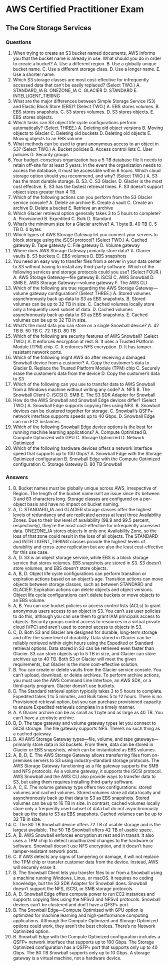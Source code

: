 # AWS Certified Practitioner Exam

## The Core Storage Services

### Questions
1. When trying to create an S3 bucket named documents, AWS informs you that the bucket
   name is already in use. What should you do in order to create a bucket?
   A. Use a different region.
   B. Use a globally unique bucket name.
   C. Use a different storage class.
   D. Use a longer name.
   E. Use a shorter name.
2. Which S3 storage classes are most cost-effective for infrequently accessed data that can’t be
   easily replaced? (Select TWO.)
   A. STANDARD_IA
   B. ONEZONE_IA
   C. GLACIER
   D. STANDARD
   E. INTELLIGENT_TIERING
3. What are the major differences between Simple Storage Service (S3) and Elastic Block Store
   (EBS)? (Select TWO.)
   A. EBS stores volumes.
   B. EBS stores snapshots.
   C. S3 stores volumes.
   D. S3 stores objects.
   E. EBS stores objects.
4. Which tasks can S3 object life cycle configurations perform automatically? (Select THREE.)
   A. Deleting old object versions
   B. Moving objects to Glacier
   C. Deleting old buckets
   D. Deleting old objects
   E. Moving objects to an EBS volume
5. What methods can be used to grant anonymous access to an object in S3? (Select TWO.)
   A. Bucket policies
   B. Access control lists
   C. User policies
   D. Security groups
6. Your budget-conscious organization has a 5 TB database file it needs to retain off-site
   for at least 5 years. In the event the organization needs to access the database, it must be
   accessible within 8 hours. Which cloud storage option should you recommend, and why?
   (Select TWO.)
   A. S3 has the most durable storage.
   B. S3.
   C. S3 Glacier.
   D. Glacier is the most cost effective.
   E. S3 has the fastest retrieval times.
   F. S3 doesn’t support object sizes greater than 4 TB.
7. Which of the following actions can you perform from the S3 Glacier service console?
   A. Delete an archive
   B. Create a vault
   C. Create an archive
   D. Delete a bucket
   E. Retrieve an archive
8. Which Glacier retrieval option generally takes 3 to 5 hours to complete?
   A. Provisioned
   B. Expedited
   C. Bulk
   D. Standard
9. What’s the minimum size for a Glacier archive?
   A. 1 byte
   B. 40 TB
   C. 5 TB
   D. 0 bytes
10. Which types of AWS Storage Gateway let you connect your servers to block storage using
    the iSCSI protocol? (Select TWO.)
    A. Cached gateway
    B. Tape gateway
    C. File gateway
    D. Volume gateway
11. Where does AWS Storage Gateway primarily store data?
    A. Glacier vaults
    B. S3 buckets
    C. EBS volumes
    D. EBS snapshots
12. You need an easy way to transfer files from a server in your data center to S3 without
    having to install any third-party software. Which of the following services and storage
    protocols could you use? (Select FOUR.)
    A. AWS Storage Gateway—file gateway
    B. iSCSI
    C. AWS Snowball
    D. SMB
    E. AWS Storage Gateway—volume gateway
    F. The AWS CLI
13. Which of the following are true regarding the AWS Storage Gateway—volume gateway
    configuration? (Select THREE.)
    A. Stored volumes asynchronously back up data to S3 as EBS snapshots.
    B. Stored volumes can be up to 32 TB in size.
    C. Cached volumes locally store only a frequently used subset of data.
    D. Cached volumes asynchronously back up data to S3 as EBS snapshots.
    E. Cached volumes can be up to 32 TB in size.
14. What’s the most data you can store on a single Snowball device?
    A. 42 TB
    B. 50 TB
    C. 72 TB
    D. 80 TB
15. Which of the following are security features of AWS Snowball? (Select TWO.)
    A. It enforces encryption at rest.
    B. It uses a Trusted Platform Module (TPM) chip.
    C. It enforces NFS encryption.
    D. It has tamper-resistant network ports.
16. Which of the following might AWS do after receiving a damaged Snowball device from a
    customer?
    A. Copy the customer’s data to Glacier
    B. Replace the Trusted Platform Module (TPM) chip
    C. Securely erase the customer’s data from the device
    D. Copy the customer’s data to S3
17. Which of the following can you use to transfer data to AWS Snowball from a Windows
    machine without writing any code?
    A. NFS
    B. The Snowball Client
    C. iSCSI
    D. SMB
    E. The S3 SDK Adapter for Snowball
18. How do the AWS Snowball and Snowball Edge devices differ? (Select TWO.)
    A. Snowball Edge supports copying files using NFS.
    B. Snowball devices can be clustered together for storage.
    C. Snowball’s QSFP+ network interface supports speeds up to 40 Gbps.
    D. Snowball Edge can run EC2 instances.
19. Which of the following Snowball Edge device options is the best for running machine
    learning applications?
    A. Compute Optimized
    B. Compute Optimized with GPU
    C. Storage Optimized
    D. Network Optimized
20. Which of the following hardware devices offers a network interface speed that supports up
    to 100 Gbps?
    A. Snowball Edge with the Storage Optimized configuration
    B. Snowball Edge with the Compute Optimized configuration
    C. Storage Gateway
    D. 80 TB Snowball

### Answers

1. B. Bucket names must be globally unique across AWS, irrespective of Region. The length
   of the bucket name isn’t an issue since it’s between 3 and 63 characters long. Storage classes
   are configured on a per-object basis and have no impact on bucket naming.
2. A, C. STANDARD_IA and GLACIER storage classes offer the highest levels of
   redundancy and are replicated across at least three Availability Zones. Due to their low
   level of availability (99.9 and 99.5 percent, respectively), they’re the most cost-effective
   for infrequently accessed data. ONEZONE_IA stores objects in only one Availability
   Zone, so the loss of that zone could result in the loss of all objects. The STANDARD and
   INTELLIGENT_TIERING classes provide the highest levels of durability and cross-zone
   replication but are also the least cost-effective for this use case.
3. A, D. S3 is an object storage service, while EBS is a block storage service that stores volumes.
   EBS snapshots are stored in S3. S3 doesn’t store volumes, and EBS doesn’t store objects.
4. A, B, D. Object life cycle configurations can perform transition or expiration actions based on
   an object’s age. Transition actions can move objects between storage classes, such as between
   STANDARD and GLACIER. Expiration actions can delete objects and object versions. Object
   life cycle configurations can’t delete buckets or move objects to an EBS volume.
5. A, B. You can use bucket policies or access control lists (ACLs) to grant anonymous users
   access to an object in S3. You can’t use user policies to do this, although you can use them
   to grant IAM principals access to objects. Security groups control access to resources in a
   virtual private cloud (VPC) and aren’t used to control access to objects in S3.
6. C, D. Both S3 and Glacier are designed for durable, long-term storage and offer the same
   level of durability. Data stored in Glacier can be reliably retrieved within eight hours using the
   Expedited or Standard retrieval options. Data stored in S3 can be retrieved even faster than
   Glacier. S3 can store objects up to 5 TB in size, and Glacier can store archives up to 40 TB. Both
   S3 or Glacier will meet the given requirements, but Glacier is the more cost-effective solution.
7. B. You can create or delete vaults from the Glacier service console. You can’t upload,
   download, or delete archives. To perform archive actions, you must use the AWS Command
   Line Interface, an AWS SDK, or a third-party program. Glacier doesn’t use buckets.
8. D. The Standard retrieval option typically takes 3 to 5 hours to complete. Expedited
   takes 1 to 5 minutes, and Bulk takes 5 to 12 hours. There is no Provisioned retrieval
   option, but you can purchase provisioned capacity to ensure Expedited retrievals
   complete in a timely manner.
9. A. A Glacier archive can be as small as 1 byte and as large as 40 TB. You can’t have a zerobyte
   archive.
10. B, D. The tape gateway and volume gateway types let you connect to iSCSI storage. The file
    gateway supports NFS. There’s no such thing as a cached gateway.
11. B. All AWS Storage Gateway types—file, volume, and tape gateways—primarily store data
    in S3 buckets. From there, data can be stored in Glacier or EBS snapshots, which can be
    instantiated as EBS volumes.
12. A, B, D, E. The AWS Storage Gateway allows transferring files from on-premises servers
    to S3 using industry-standard storage protocols. The AWS Storage Gateway functioning as
    a file gateway supports the SMB and NFS protocols. As a volume gateway, it supports the
    iSCSI protocol. AWS Snowball and the AWS CLI also provide ways to transfer data to S3,
    but using them requires installing third-party software.
13. A, C, E. The volume gateway type offers two configurations: stored volumes and cached
    volumes. Stored volumes store all data locally and asynchronously back up that data to S3
    as EBS snapshots. Stored volumes can be up to 16 TB in size. In contrast, cached volumes
    locally store only a frequently used subset of data but do not asynchronously back up the
    data to S3 as EBS snapshots. Cached volumes can be up to 32 TB in size.
14. C. The 80 TB Snowball device offers 72 TB of usable storage and is the largest available.
    The 50 TB Snowball offers 42 TB of usable space.
15. A, B. AWS Snowball enforces encryption at rest and in transit. It also uses a TPM chip
    to detect unauthorized changes to the hardware or software. Snowball doesn’t use NFS
    encryption, and it doesn’t have tamper-resistant network ports.
16. C. If AWS detects any signs of tampering or damage, it will not replace the TPM chip or
    transfer customer data from the device. Instead, AWS will securely erase it.
17. B. The Snowball Client lets you transfer files to or from a Snowball using a machine
    running Windows, Linux, or macOS. It requires no coding knowledge, but the S3 SDK
    Adapter for Snowball does. Snowball doesn’t support the NFS, iSCSI, or SMB storage
    protocols.
18. A, D. Snowball Edge offers compute power to run EC2 instances and supports copying files
    using the NFSv3 and NFSv4 protocols. Snowball devices can’t be clustered and don’t have a
    QFSP+ port.
19. B. The Snowball Edge—Compute Optimized with GPU option is optimized for machine
    learning and high-performance computing applications. Although the Compute Optimized
    and Storage Optimized options could work, they aren’t the best choices. There’s no
    Network Optimized option.
20. B. Snowball Edge with the Compute Optimized configuration includes a QSFP+ network
    interface that supports up to 100 Gbps. The Storage Optimized configuration has a QSFP+
    port that supports only up to 40 Gbps. The 80 TB Snowball supports only up to 10 Gbps.
    A storage gateway is a virtual machine, not a hardware device.